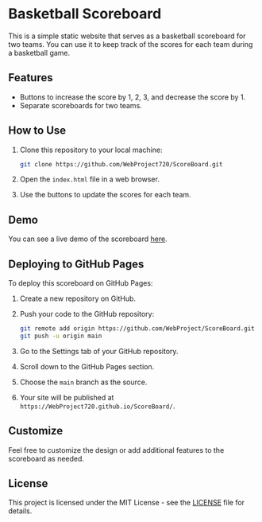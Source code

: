 # Basketball Scoreboard

This is a simple static website that serves as a basketball scoreboard for two teams. You can use it to keep track of the scores for each team during a basketball game.

## Features

- Buttons to increase the score by 1, 2, 3, and decrease the score by 1.
- Separate scoreboards for two teams.

## How to Use

1. Clone this repository to your local machine:

    ```bash
    git clone https://github.com/WebProject720/ScoreBoard.git
    ```

2. Open the `index.html` file in a web browser.

3. Use the buttons to update the scores for each team.

## Demo

You can see a live demo of the scoreboard [here](https://webproject720.github.io/ScoreBoard).

## Deploying to GitHub Pages

To deploy this scoreboard on GitHub Pages:

1. Create a new repository on GitHub.

2. Push your code to the GitHub repository:

    ```bash
    git remote add origin https://github.com/WebProject/ScoreBoard.git
    git push -u origin main
    ```

3. Go to the Settings tab of your GitHub repository.

4. Scroll down to the GitHub Pages section.

5. Choose the `main` branch as the source.

6. Your site will be published at `https://WebProject720.github.io/ScoreBoard/`.

## Customize

Feel free to customize the design or add additional features to the scoreboard as needed.

## License

This project is licensed under the MIT License - see the [LICENSE](LICENSE) file for details.
